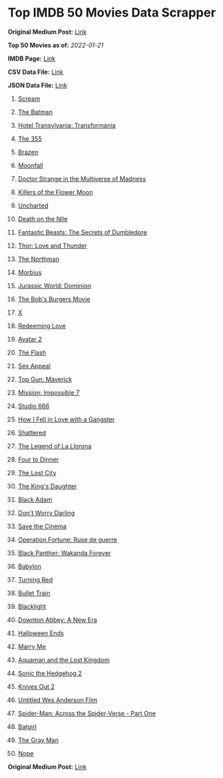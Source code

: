 # Top IMDB 50 Movies Data Scrapper

**Original Medium Post:** [Link](https://medium.com/@nishantsahoo/which-movie-should-i-watch-5c83a3c0f5b1) 

**Top 50 Movies as of:** _2022-01-21_

**IMDB Page:** [Link](http://www.imdb.com/search/title?release_date=2022,2022&title_type=feature)

**CSV Data File:** [Link](/Data/data.csv)

**JSON Data File:** [Link](/Data/data.json)

1. [Scream](https://www.imdb.com/title/tt11245972/?ref_=adv_li_tt)

2. [The Batman](https://www.imdb.com/title/tt1877830/?ref_=adv_li_tt)

3. [Hotel Transylvania: Transformania](https://www.imdb.com/title/tt9848626/?ref_=adv_li_tt)

4. [The 355](https://www.imdb.com/title/tt8356942/?ref_=adv_li_tt)

5. [Brazen](https://www.imdb.com/title/tt13978306/?ref_=adv_li_tt)

6. [Moonfall](https://www.imdb.com/title/tt5834426/?ref_=adv_li_tt)

7. [Doctor Strange in the Multiverse of Madness](https://www.imdb.com/title/tt9419884/?ref_=adv_li_tt)

8. [Killers of the Flower Moon](https://www.imdb.com/title/tt5537002/?ref_=adv_li_tt)

9. [Uncharted](https://www.imdb.com/title/tt1464335/?ref_=adv_li_tt)

10. [Death on the Nile](https://www.imdb.com/title/tt7657566/?ref_=adv_li_tt)

11. [Fantastic Beasts: The Secrets of Dumbledore](https://www.imdb.com/title/tt4123432/?ref_=adv_li_tt)

12. [Thor: Love and Thunder](https://www.imdb.com/title/tt10648342/?ref_=adv_li_tt)

13. [The Northman](https://www.imdb.com/title/tt11138512/?ref_=adv_li_tt)

14. [Morbius](https://www.imdb.com/title/tt5108870/?ref_=adv_li_tt)

15. [Jurassic World: Dominion](https://www.imdb.com/title/tt8041270/?ref_=adv_li_tt)

16. [The Bob's Burgers Movie](https://www.imdb.com/title/tt7466442/?ref_=adv_li_tt)

17. [X](https://www.imdb.com/title/tt13560574/?ref_=adv_li_tt)

18. [Redeeming Love](https://www.imdb.com/title/tt11365186/?ref_=adv_li_tt)

19. [Avatar 2](https://www.imdb.com/title/tt1630029/?ref_=adv_li_tt)

20. [The Flash](https://www.imdb.com/title/tt0439572/?ref_=adv_li_tt)

21. [Sex Appeal](https://www.imdb.com/title/tt11203022/?ref_=adv_li_tt)

22. [Top Gun: Maverick](https://www.imdb.com/title/tt1745960/?ref_=adv_li_tt)

23. [Mission: Impossible 7](https://www.imdb.com/title/tt9603212/?ref_=adv_li_tt)

24. [Studio 666](https://www.imdb.com/title/tt15374070/?ref_=adv_li_tt)

25. [How I Fell in Love with a Gangster](https://www.imdb.com/title/tt16453244/?ref_=adv_li_tt)

26. [Shattered](https://www.imdb.com/title/tt14923008/?ref_=adv_li_tt)

27. [The Legend of La Llorona](https://www.imdb.com/title/tt7267498/?ref_=adv_li_tt)

28. [Four to Dinner](https://www.imdb.com/title/tt14247286/?ref_=adv_li_tt)

29. [The Lost City](https://www.imdb.com/title/tt13320622/?ref_=adv_li_tt)

30. [The King's Daughter](https://www.imdb.com/title/tt2328678/?ref_=adv_li_tt)

31. [Black Adam](https://www.imdb.com/title/tt6443346/?ref_=adv_li_tt)

32. [Don't Worry Darling](https://www.imdb.com/title/tt10731256/?ref_=adv_li_tt)

33. [Save the Cinema](https://www.imdb.com/title/tt12048234/?ref_=adv_li_tt)

34. [Operation Fortune: Ruse de guerre](https://www.imdb.com/title/tt7985704/?ref_=adv_li_tt)

35. [Black Panther: Wakanda Forever](https://www.imdb.com/title/tt9114286/?ref_=adv_li_tt)

36. [Babylon](https://www.imdb.com/title/tt10640346/?ref_=adv_li_tt)

37. [Turning Red](https://www.imdb.com/title/tt8097030/?ref_=adv_li_tt)

38. [Bullet Train](https://www.imdb.com/title/tt12593682/?ref_=adv_li_tt)

39. [Blacklight](https://www.imdb.com/title/tt14060094/?ref_=adv_li_tt)

40. [Downton Abbey: A New Era](https://www.imdb.com/title/tt11703710/?ref_=adv_li_tt)

41. [Halloween Ends](https://www.imdb.com/title/tt10665342/?ref_=adv_li_tt)

42. [Marry Me](https://www.imdb.com/title/tt10223460/?ref_=adv_li_tt)

43. [Aquaman and the Lost Kingdom](https://www.imdb.com/title/tt9663764/?ref_=adv_li_tt)

44. [Sonic the Hedgehog 2](https://www.imdb.com/title/tt12412888/?ref_=adv_li_tt)

45. [Knives Out 2](https://www.imdb.com/title/tt11564570/?ref_=adv_li_tt)

46. [Untitled Wes Anderson Film](https://www.imdb.com/title/tt14230388/?ref_=adv_li_tt)

47. [Spider-Man: Across the Spider-Verse - Part One](https://www.imdb.com/title/tt9362722/?ref_=adv_li_tt)

48. [Batgirl](https://www.imdb.com/title/tt6718412/?ref_=adv_li_tt)

49. [The Gray Man](https://www.imdb.com/title/tt1649418/?ref_=adv_li_tt)

50. [Nope](https://www.imdb.com/title/tt10954984/?ref_=adv_li_tt)

**Original Medium Post:** [Link](https://medium.com/@nishantsahoo/which-movie-should-i-watch-5c83a3c0f5b1) 
